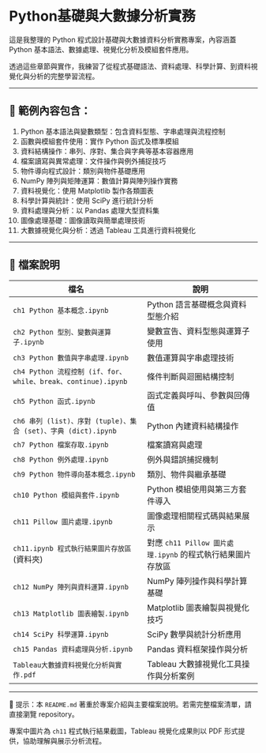 # Python基礎與大數據分析實務

這是我整理的 Python 程式設計基礎與大數據資料分析實務專案，內容涵蓋 Python 基本語法、數據處理、視覺化分析及模組套件應用。

透過這些章節與實作，我練習了從程式基礎語法、資料處理、科學計算、到資料視覺化與分析的完整學習流程。

---

## 📌 範例內容包含：

1. Python 基本語法與變數類型：包含資料型態、字串處理與流程控制  
2. 函數與模組套件使用：實作 Python 函式及標準模組  
3. 資料結構操作：串列、序對、集合與字典等基本容器應用  
4. 檔案讀寫與異常處理：文件操作與例外捕捉技巧  
5. 物件導向程式設計：類別與物件基礎應用  
6. NumPy 陣列與矩陣運算：數值計算與陣列操作實務  
7. 資料視覺化：使用 Matplotlib 製作各類圖表  
8. 科學計算與統計：使用 SciPy 進行統計分析  
9. 資料處理與分析：以 Pandas 處理大型資料集  
10. 圖像處理基礎：圖像讀取與簡單處理技術  
11. 大數據視覺化與分析：透過 Tableau 工具進行資料視覺化  

---

## 📁 檔案說明

| 檔名                                                        | 說明                                                        |
|-------------------------------------------------------------|-------------------------------------------------------------|
| `ch1 Python 基本概念.ipynb`                                  | Python 語言基礎概念與資料型態介紹                             |
| `ch2 Python 型別、變數與運算子.ipynb`                       | 變數宣告、資料型態與運算子使用                              |
| `ch3 Python 數值與字串處理.ipynb`                           | 數值運算與字串處理技術                                      |
| `ch4 Python 流程控制 (if、for、while、break、continue).ipynb` | 條件判斷與迴圈結構控制                                      |
| `ch5 Python 函式.ipynb`                                     | 函式定義與呼叫、參數與回傳值                                |
| `ch6 串列 (list)、序對 (tuple)、集合 (set)、字典 (dict).ipynb` | Python 內建資料結構操作                                     |
| `ch7 Python 檔案存取.ipynb`                                 | 檔案讀寫與處理                                             |
| `ch8 Python 例外處理.ipynb`                                 | 例外與錯誤捕捉機制                                         |
| `ch9 Python 物件導向基本概念.ipynb`                         | 類別、物件與繼承基礎                                       |
| `ch10 Python 模組與套件.ipynb`                              | Python 模組使用與第三方套件導入                              |
| `ch11 Pillow 圖片處理.ipynb`                                | 圖像處理相關程式碼與結果展示                                 |
| `ch11.ipynb 程式執行結果圖片存放區` (資料夾)                | 對應 `ch11 Pillow 圖片處理.ipynb` 的程式執行結果圖片存放區   |
| `ch12 NumPy 陣列與資料運算.ipynb`                           | NumPy 陣列操作與科學計算基礎                                 |
| `ch13 Matplotlib 圖表繪製.ipynb`                            | Matplotlib 圖表繪製與視覺化技巧                             |
| `ch14 SciPy 科學運算.ipynb`                                 | SciPy 數學與統計分析應用                                   |
| `ch15 Pandas 資料處理與分析.ipynb`                          | Pandas 資料框架操作與分析                                  |
| `Tableau大數據資料視覺化分析與實作.pdf`                      | Tableau 大數據視覺化工具操作與分析案例                       |

---

📌 提示：本 `README.md` 著重於專案介紹與主要檔案說明。若需完整檔案清單，請直接瀏覽 repository。  

專案中圖片為 `ch11` 程式執行結果截圖，Tableau 視覺化成果則以 PDF 形式提供，協助理解與展示分析流程。